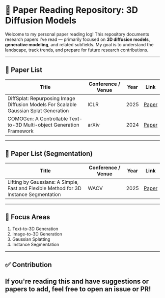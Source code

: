 # 🧠 Paper Reading Repository: 3D Diffusion Models

Welcome to my personal paper reading log! This repository documents research papers I've read — primarily focused on **3D diffusion models**, **generative modeling**, and related subfields. My goal is to understand the landscape, track trends, and prepare for future research contributions.

---

## 📄 Paper List
| Title | Conference / Venue | Year | Link |
|-------|---------------------|------|------|
| DiffSplat: Repurposing Image Diffusion Models For Scalable Gaussian Splat Generation | ICLR | 2025 | [Paper](https://arxiv.org/pdf/2501.16764)
| COMOGen: A Controllable Text-to-3D Multi-object Generation Framework | arXiv | 2024 | [Paper](https://arxiv.org/pdf/2409.00590) |
---

## 📄 Paper List (Segmentation)
| Title | Conference / Venue | Year | Link |
|-------|---------------------|------|------|
| Lifting by Gaussians: A Simple, Fast and Flexible Method for 3D Instance Segmentation | WACV | 2025 | [Paper](https://arxiv.org/abs/2502.00173)
---

## 🧠 Focus Areas
1. Text-to-3D Generation
2. Image-to-3D Generation
3. Gaussian Splatting
4. Instance Segmentation

---
## ✅ Contribution

If you're reading this and have suggestions or papers to add, feel free to open an issue or PR!
---
